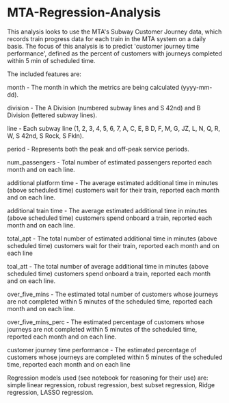 # MTA-Regression-Analysis
This analysis looks to use the MTA's Subway Customer Journey data, which records train progress data for each train in the MTA system on a daily basis. The focus of this analysis is to predict 'customer journey time performance', defined as the percent of customers with journeys completed within 5 min of scheduled time.

The included features are:

month - The month in which the metrics are being calculated (yyyy-mm-dd).

division - The A Division (numbered subway lines and S 42nd) and B Division (lettered subway lines).

line - Each subway line (1, 2, 3, 4, 5, 6, 7, A, C, E, B D, F, M, G, JZ, L, N, Q, R, W, S 42nd, S Rock, S Fkln).

period - Represents both the peak and off-peak service periods.

num_passengers - Total number of estimated passengers reported each month and on each line.

additional platform time - The average estimated additional time in minutes (above scheduled time) customers wait for their train, reported each month and on each line.

additional train time - The average estimated additional time in minutes (above scheduled time) customers spend  onboard a train, reported each month and on each line.

total_apt - The total number of estimated additional time in minutes (above scheduled time) customers wait for their train, reported each month and on each line

toal_att - The total number of average additional time in minutes (above scheduled time) customers spend onboard a train, reported each month and on each line.

over_five_mins - The estimated total number of customers whose journeys are not completed within 5 minutes of the  scheduled time, reported each month and on each line.

over_five_mins_perc - The estimated percentage of customers whose journeys are not completed within 5 minutes of the scheduled time, reported each month and on each line.

customer journey time performance - The estimated percentage of customers whose journeys are completed within 5 minutes of the scheduled time, reported each month and on each line


Regression models used (see notebook for reasoning for their use) are: simple linear regression, robust regression, best subset regression, Ridge regression, LASSO regression.
